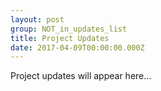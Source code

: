 ```yaml
---
layout: post
group: NOT_in_updates_list
title: Project Updates
date: 2017-04-09T00:00:00.000Z
---
```

Project updates will appear here…


